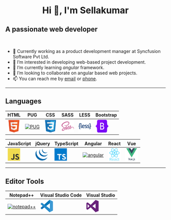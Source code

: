 <h1 style="text-align:center">Hi 👋, I'm Sellakumar</h1>

<h2 class="text-center">A passionate web developer</h2>

<br/>

<ul>
<li>👋 Currently working as a product development manager at Syncfusion Software Pvt Ltd.</li>
<li>👀 I’m interested in developing web-based project development.</li>
<li>🌱 I’m currently learning <i class="fs-bold">angular</i> framework.</li>
<li>💞️ I’m looking to collaborate on angular based web projects.</li>
<li>📫 You can reach me by <a href="mailto:sellakumark@outlook.com" title="sellakumark@outlook.com">email</a> or <a href="https://wa.me/919976119157" title="+919976119157">phone</a>.</li>
</ul>

<hr/>

<h2>Languages</h2>

<div class="container">
    <table class="text-center">
        <thead>
            <tr>
                <th>HTML</th>
                <th>PUG</th>
                <th>CSS</th>
                <th>SASS</th>
                <th>LESS</th>
                <th>Bootstrap</th>
            </tr>
        </thead>
        <tbody>
            <tr>
                <td>
                    <a href="https://www.w3.org/html/" target="_blank" title="HTML">
                        <img src="https://raw.githubusercontent.com/devicons/devicon/master/icons/html5/html5-original.svg" alt="HTML" width="40" height="40"/>
                    </a>
                </td>
                <td>
                    <a href="https://pugjs.org/" target="_blank" title="PUG">
                        <img src="https://avatars.githubusercontent.com/u/9338635?s=200&v=4" alt="PUG" width="40" height="40"/>
                    </a>
                </td>
                <td>
                    <a href="https://www.w3schools.com/css/" target="_blank" title="CSS">
                        <img src="https://raw.githubusercontent.com/devicons/devicon/master/icons/css3/css3-original.svg" alt="CSS" width="40" height="40"/>
                    </a>
                </td>
                <td>
                    <a href="https://sass-lang.com/" target="_blank" title="SASS">
                        <img src="https://raw.githubusercontent.com/devicons/devicon/master/icons/sass/sass-original.svg" alt="SASS" width="40" height="40"/>
                    </a>
                </td>
                <td>
                    <a href="https://lesscss.org/" target="_blank" title="LESS">
                        <img src="https://raw.githubusercontent.com/devicons/devicon/master/icons/less/less-plain-wordmark.svg" alt="LESS" width="40" height="40"/>
                    </a>
                </td>
                <td>
                    <a href="https://getbootstrap.com/" target="_blank" title="Bootstrap">
                        <img src="https://raw.githubusercontent.com/devicons/devicon/master/icons/bootstrap/bootstrap-original.svg" alt="Bootstrap" width="40" height="40"/>
                    </a>
                </td>
            </tr>
        </tbody>
    </table>
    <table class="text-center">
        <thead>
            <tr>
                <th>JavaScript</th>
                <th>jQuery</th>
                <th>TypeScript</th>
                <th>Angular</th>
                <th>React</th>
                <th>Vue</th>
            </tr>
        </thead>
        <tbody>
            <tr>
                <td>
                    <a href="https://developer.mozilla.org/en-US/docs/Web/JavaScript" target="_blank" title="JavaScript">
                        <img src="https://raw.githubusercontent.com/devicons/devicon/master/icons/javascript/javascript-original.svg" alt="javascript" width="40" height="40"/>
                    </a>
                </td>
                <td>
                    <a href="https://jquery.com/" target="_blank" title="jQuery">
                        <img src="https://raw.githubusercontent.com/devicons/devicon/master/icons/jquery/jquery-original.svg" alt="typescript" width="40" height="40"/>
                    </a>
                </td>
                <td>
                    <a href="https://www.typescriptlang.org/" target="_blank" title="TypeScript">
                        <img src="https://raw.githubusercontent.com/devicons/devicon/master/icons/typescript/typescript-original.svg" alt="typescript" width="40" height="40"/>
                    </a>
                </td>
                <td>
                    <a href="https://angular.io" target="_blank" title="Angular">
                        <img src="https://angular.io/assets/images/logos/angular/angular.svg" alt="angular" width="40" height="40"/>
                    </a>
                </td>
                <td>
                    <a href="https://reactjs.org/" target="_blank" title="React">
                        <img src="https://raw.githubusercontent.com/devicons/devicon/master/icons/react/react-original-wordmark.svg" alt="react" width="40" height="40"/>
                    </a>
                </td>
                <td>
                    <a href="https://vuejs.org/" target="_blank" title="Vue">
                        <img src="https://raw.githubusercontent.com/devicons/devicon/master/icons/vuejs/vuejs-original-wordmark.svg" alt="vuejs" width="40" height="40"/>
                    </a>
                </td>
            </tr>
        </tbody>
    </table>
</div>

<hr/>

<h2>Editor Tools</h2>

<div class="container">
    <table class="text-center">
        <thead>
            <tr>
                <th>Notepad++</th>
                <th>Visual Studio Code</th>
                <th>Visual Studio</th>
            </tr>
        </thead>
        <tbody>
            <tr>
                <td>
                    <a href="https://notepad-plus-plus.org/" target="_blank" title="Notepad++">
                        <img src="https://avatars.githubusercontent.com/u/12589084?s=200&v=4" alt="notepad++" width="40" height="40"/>
                    </a>
                </td>
                <td>
                    <a href="https://code.visualstudio.com/" target="_blank" title="VS Code">
                        <img src="https://raw.githubusercontent.com/devicons/devicon/master/icons/vscode/vscode-original.svg" alt="vscode" width="40" height="40"/>
                    </a>
                </td>
                <td>
                    <a href="https://visualstudio.microsoft.com/" target="_blank" title="Visual Studio">
                        <img src="https://raw.githubusercontent.com/devicons/devicon/master/icons/visualstudio/visualstudio-plain.svg" alt="visualstudio" width="40" height="40"/>
                    </a>
                </td>
            </tr>
        </tbody>
    </table>
</div>

<!---
sellakumark/sellakumark is a ✨ special ✨ repository because its `README.md` (this file) appears on your GitHub profile. You can click the Preview link to take a look at your changes.
--->
